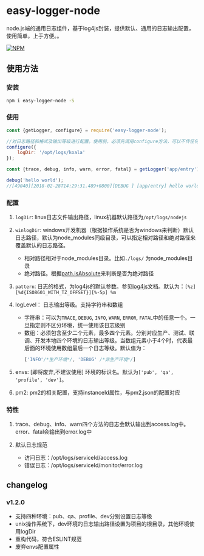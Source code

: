 # easy-logger-node
node.js端的通用日志组件，基于log4js封装，提供默认、通用的日志输出配置，使用简单，上手方便。。

[![NPM](https://nodei.co/npm/easy-logger-node.png)](https://nodei.co/npm/easy-logger-node/)

## 使用方法
### 安装
```sh
npm i easy-logger-node -S
```

### 使用
```javascript
const {getLogger, configure} = require('easy-logger-node');

//对日志路径和格式及输出等级进行配置。使用前，必须先调用configure方法，可以不传任何参数，这样会使用默认配置
configure({
    logDir: '/opt/logs/koala'
});

const {trace, debug, info, warn, error, fatal} = getLogger('app/entry');

debug('hello world');
//[49040][2018-02-28T14:29:31.489+0800][DEBUG ] [app/entry] hello world

```

### 配置
1. `logDir`: linux日志文件输出路径，linux机器默认路径为`/opt/logs/nodejs`
2. `winlogDir`: windows开发机器（根据操作系统是否为windows来判断）默认日志路径，默认为node_modules同级目录，可以指定相对路径和绝对路径来覆盖默认的日志路径。
    - 相对路径相对于node_modules目录。比如`./logs/` 为node_modules目录
    - 绝对路径。根据[path.isAbsolute](https://nodejs.org/dist/latest-v8.x/docs/api/path.html#path_path_isabsolute_path)来判断是否为绝对路径
3. `pattern`: 日志的格式，为log4js的默认参数。参见[log4js](https://log4js-node.github.io/log4js-node/layouts.html)文档。默认为：`[%z][%d{ISO8601_WITH_TZ_OFFSET}][%-5p] %m`
4. logLevel： 日志输出等级。支持字符串和数组
    - 字符串：可以为`TRACE`, `DEBUG`, `INFO`, `WARN`, `ERROR`, `FATAL`中的任意一个。一旦指定则不区分环境，统一使用该日志级别
    - 数组：必须包含至少二个元素，最多四个元素。分别对应生产、测试、联调、开发本地四个环境的日志输出等级。当数组元素小于4个时，代表最后面的环境使用数组最后一个日志等级。默认值为：
        ```javascript
        ['INFO'/*生产环境*/, 'DEBUG' /*非生产环境*/]
        ```

5. envs: [即将废弃,不建议使用] 环境的标识名。默认为`['pub', 'qa', 'profile', 'dev']`。
6. pm2: pm2的相关配置，支持instanceId属性，与pm2.json的配置对应

### 特性
1. trace、debug、info、warn四个方法的日志会默认输出到access.log中。error、fatal会输出到error.log中

2. 默认日志规范
    - 访问日志：/opt/logs/serviceId/access.log
    - 错误日志：/opt/logs/serviceId/monitor/error.log


## changelog
### v1.2.0 
- 支持四种环境：pub、qa、profile、dev分别设置日志等级
- unix操作系统下，dev环境的日志输出路径设置为项目的根目录，其他环境使用logDir
- 重构代码，符合ESLINT规范
- 废弃envs配置属性
